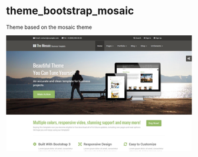# theme_bootstrap_mosaic

Theme based on the mosaic theme

![Screenshot](Meta/Screenshots/screenshot-01.png)
